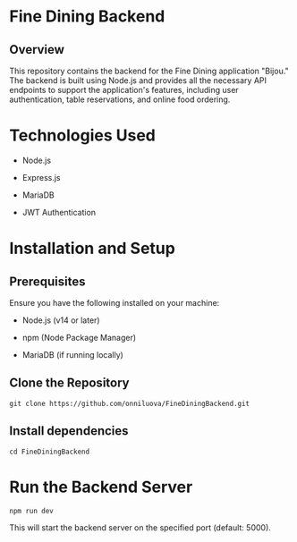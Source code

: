# Fine Dining Backend

## Overview

This repository contains the backend for the Fine Dining application "Bijou." The backend is built using Node.js and provides all the necessary API endpoints to support the application's features, including user authentication, table reservations, and online food ordering.

# Technologies Used

- Node.js

- Express.js

- MariaDB

- JWT Authentication

# Installation and Setup

## Prerequisites

Ensure you have the following installed on your machine:

- Node.js (v14 or later)

- npm (Node Package Manager)

- MariaDB (if running locally)

## Clone the Repository
``git clone https://github.com/onniluova/FineDiningBackend.git ``
## Install dependencies
``cd FineDiningBackend``

# Run the Backend Server

``npm run dev``

This will start the backend server on the specified port (default: 5000).
